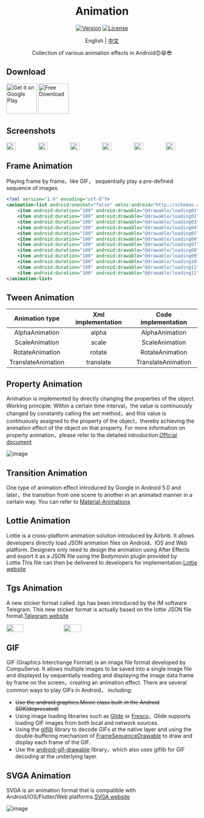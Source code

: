 <div align="center">
  
<h1 align="center">Animation</h1>

[![Version](https://img.shields.io/badge/Version-1.2.1-brightgreen.svg)](https://play.google.com/store/apps/details?id=com.github.kongpf8848.animation)
[![License](https://img.shields.io/badge/License-Apache%202-brightgreen.svg)](https://www.apache.org/licenses/LICENSE-2.0)

English | [中文](./README.md)

Collection of various animation effects in Android😊😄😎

</div>

## Download

[<img src="images/google-play.png"
     alt="Get it on Google Play" 
     height="80">](https://play.google.com/store/apps/details?id=com.github.kongpf8848.animation)
[<img src="images/free-download.png"
     alt="Free Download"
     height="80">](https://fir.xcxwo.com/animation)

## Screenshots

<div style="display: flex;">
  <img src="images/splash.webp" width=30%>
  <img src="images/guide.webp" width=30%>
  <img src="images/telegram.webp" width=30%>
  <img src="images/kmail.webp" width=30%>
  <img src="images/pdj_guide.webp" width=30%>
  <img src="images/autohome.webp" width=30%>
</div>


## Frame Animation

Playing frame by frame，like GIF， sequentially play a pre-defined sequence of images.

```xml
<?xml version="1.0" encoding="utf-8"?>
<animation-list android:oneshot="false" xmlns:android="http://schemas.android.com/apk/res/android">
    <item android:duration="100" android:drawable="@drawable/loading01" />
    <item android:duration="100" android:drawable="@drawable/loading02" />
    <item android:duration="100" android:drawable="@drawable/loading03" />
    <item android:duration="100" android:drawable="@drawable/loading04" />
    <item android:duration="100" android:drawable="@drawable/loading05" />
    <item android:duration="100" android:drawable="@drawable/loading06" />
    <item android:duration="100" android:drawable="@drawable/loading07" />
    <item android:duration="100" android:drawable="@drawable/loading08" />
    <item android:duration="100" android:drawable="@drawable/loading09" />
    <item android:duration="100" android:drawable="@drawable/loading10" />
    <item android:duration="100" android:drawable="@drawable/loading11" />
    <item android:duration="100" android:drawable="@drawable/loading12" />
</animation-list>
```

## Tween Animation

|Animation type|Xml implementation |Code implementation|
|:---:|:---:|:---:|
| AlphaAnimation |alpha |AlphaAnimation|
| ScaleAnimation |scale|ScaleAnimation|
| RotateAnimation |rotate |RotateAnimation|
| TranslateAnimation |translate |TranslateAnimation|

## Property Animation

Animation is implemented by directly changing the properties of the object. Working principle: Within a certain time interval，the value is continuously changed by constantly calling the set method，and this value is continuously assigned to the property of the object，thereby achieving the animation effect of the object on that property. For more information on property animation，please refer to the detailed introduction.[Official document](https://developer.android.google.cn/guide/topics/graphics/prop-animation)

![image](images/intro_property.png)

## Transition Animation

One type of animation effect introduced by Google in Android 5.0 and later，the transition from one scene to another in an animated manner in a certain way. You can refer to [Material-Animations](https://github.com/lgvalle/Material-Animations)

## Lottie Animation

Lottie is a cross-platform animation solution introduced by Airbnb. It allows developers directly load JSON animation files on Android、IOS and Web platform. Designers only need to design the animation using After Effects and export it as a JSON file using the Bodymovin plugin provided by Lottie.This file can then be delivered to developers for implementation.[Lottie website](https://lottiefiles.com)

## Tgs Animation

A new sticker format called .tgs has been introduced by the IM software Telegram. This new sticker format is actually based on the lottie JSON file format.[Telegram website](https://telegram.org)

<div style="display: flex;">
  <img src="images/intro_telegram_1.png" width=30%>
  <img src="images/intro_telegram_2.png" width=30%>
</div>

## GIF

GIF (Graphics Interchange Format) is an image file format developed by CompuServe. It allows multiple images to be saved into a single image file and displayed by sequentially reading and displaying the image data frame by frame on the screen，creating an animation effect. There are several common ways to play GIFs in Android， including:
* ~~Use the android.graphics.Movie class built-in the Android SDK(deprecated)~~
* Using image loading libraries such as [Glide](https://github.com/bumptech/glide) or [Fresco](https://github.com/facebook/fresco)，Glide supports loading GIF images from both local and network sources.
* Using the [giflib](https://android.googlesource.com/platform/external/giflib/+/android-9.0.0_r16) library to decode GIFs at the native layer and using the double-buffering mechanism of [FrameSequenceDrawable](https://android.googlesource.com/platform/frameworks/ex/+/android-9.0.0_r16/framesequence) to draw and display each frame of the GIF.
* Use the [android-gif-drawable](https://github.com/koral--/android-gif-drawable) library，which also uses giflib for GIF decoding at the underlying layer.

## SVGA Animation

SVGA is an animation format that is compatible with Android/iOS/Flutter/Web platforms.[SVGA website](http://svga.io/)

![image](images/intro_svga.jpg)
